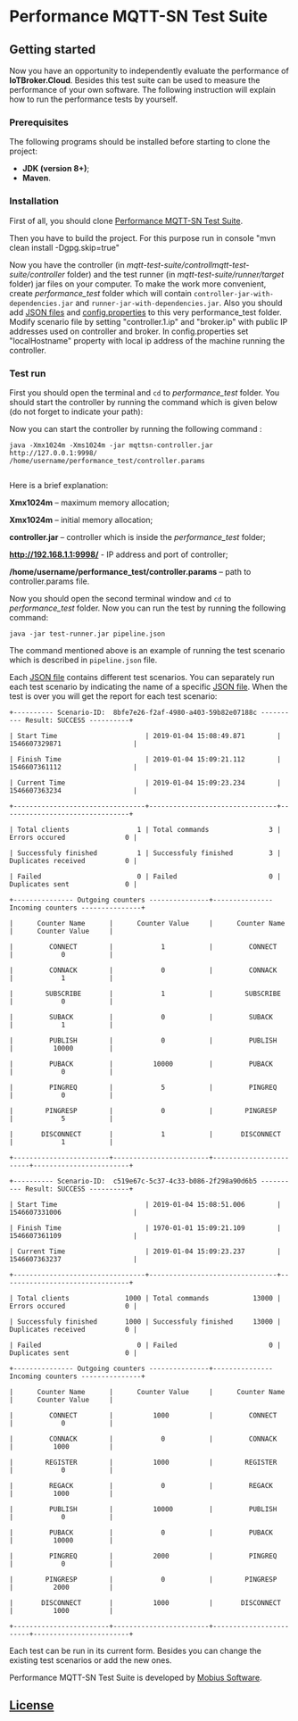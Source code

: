 # Performance MQTT-SN Test Suite

## Getting started

Now you have an opportunity to independently evaluate the performance of **IoTBroker.Cloud**. 
Besides this test suite can be used to measure the performance of your own software. The following instruction will 
explain how to run the performance tests by yourself.

### Prerequisites

The following programs should be installed before starting to clone the project:

* **JDK (version 8+)**;
* **Maven**.

### Installation

First of all, you should clone [Performance MQTT-SN Test Suite](https://github.com/mobius-software-ltd/mqtt-sn-test-suite).

Then you have to build the project. For this purpose run in console "mvn clean install -Dgpg.skip=true" 

Now you have the controller (in _mqtt-test-suite/controllmqtt-test-suite/controller_ folder) and the test runner 
(in _mqtt-test-suite/runner/target_ folder) jar files on your computer.
To make the work more convenient, create _performance_test_ folder which will contain
`controller-jar-with-dependencies.jar` and `runner-jar-with-dependencies.jar`.
Also you should add [JSON files](https://github.com/mobius-software-ltd/mqtt-sn-test-suite/blob/master/runner/src/test/resources/json) and [config.properties](https://github.com/mobius-software-ltd/mqtt-sn-test-suite/blob/master/controller/src/main/resources/config.properties) to this very performance_test folder. 
Modify scenario file by setting "controller.1.ip" and "broker.ip" with public IP addresses used on controller and broker.
In config.properties set "localHostname" property with local ip address of the machine running the controller.

### Test run

First you should open the terminal and `cd` to _performance_test_ folder. You should start the controller by running
the command which is given below (do not forget to indicate your path):
 

Now you can start the controller by running the following command :

```
java -Xmx1024m -Xms1024m -jar mqttsn-controller.jar http://127.0.0.1:9998/ /home/username/performance_test/controller.params
 
```
Here is a brief explanation:

**Xmx1024m** – maximum memory allocation;

**Xmx1024m** – initial memory allocation;

**controller.jar** – controller which is inside the _performance_test_ folder;

**http://192.168.1.1:9998/** - IP address and port of controller;

**/home/username/performance_test/controller.params** – path to controller.params file.

Now you should open the second terminal window and `cd` to _performance_test_ folder. 
Now you can run the test by running the following command:
```
java -jar test-runner.jar pipeline.json
```
The command mentioned above is an example of running the test scenario which is described in `pipeline.json` file.

Each [JSON file](https://github.com/mobius-software-ltd/mqtt-test-suite/tree/master/docs/docs-suite/src/main/asciidoc/samples) contains different test scenarios. You can separately run each test scenario by indicating the name of a specific [JSON file](https://github.com/mobius-software-ltd/mqtt-test-suite/tree/master/docs/docs-suite/src/main/asciidoc/samples). When the test is over you will get the report for each test scenario:
```
+---------- Scenario-ID:  8bfe7e26-f2af-4980-a403-59b82e07188c ---------- Result: SUCCESS ----------+ 

| Start Time                      | 2019-01-04 15:08:49.871        | 1546607329871                  | 

| Finish Time                     | 2019-01-04 15:09:21.112        | 1546607361112                  | 

| Current Time                    | 2019-01-04 15:09:23.234        | 1546607363234                  | 

+---------------------------------+--------------------------------+--------------------------------+ 

| Total clients                 1 | Total commands               3 | Errors occured               0 | 

| Successfuly finished          1 | Successfuly finished         3 | Duplicates received          0 | 

| Failed                        0 | Failed                       0 | Duplicates sent              0 | 

+--------------- Outgoing counters ---------------+--------------- Incoming counters ---------------+ 

|      Counter Name      |      Counter Value     |      Counter Name      |      Counter Value     | 

|         CONNECT        |            1           |         CONNECT        |            0           | 

|         CONNACK        |            0           |         CONNACK        |            1           | 

|        SUBSCRIBE       |            1           |        SUBSCRIBE       |            0           | 

|         SUBACK         |            0           |         SUBACK         |            1           | 

|         PUBLISH        |            0           |         PUBLISH        |          10000         | 

|         PUBACK         |          10000         |         PUBACK         |            0           | 

|         PINGREQ        |            5           |         PINGREQ        |            0           | 

|        PINGRESP        |            0           |        PINGRESP        |            5           | 

|       DISCONNECT       |            1           |       DISCONNECT       |            1           | 

+------------------------+------------------------+------------------------+------------------------+ 
  
+---------- Scenario-ID:  c519e67c-5c37-4c33-b086-2f298a90d6b5 ---------- Result: SUCCESS ----------+ 

| Start Time                      | 2019-01-04 15:08:51.006        | 1546607331006                  | 

| Finish Time                     | 1970-01-01 15:09:21.109        | 1546607361109                  | 

| Current Time                    | 2019-01-04 15:09:23.237        | 1546607363237                  | 

+---------------------------------+--------------------------------+--------------------------------+ 

| Total clients              1000 | Total commands           13000 | Errors occured               0 | 

| Successfuly finished       1000 | Successfuly finished     13000 | Duplicates received          0 | 

| Failed                        0 | Failed                       0 | Duplicates sent              0 | 

+--------------- Outgoing counters ---------------+--------------- Incoming counters ---------------+ 

|      Counter Name      |      Counter Value     |      Counter Name      |      Counter Value     | 

|         CONNECT        |          1000          |         CONNECT        |            0           | 

|         CONNACK        |            0           |         CONNACK        |          1000          | 

|        REGISTER        |          1000          |        REGISTER        |            0           | 

|         REGACK         |            0           |         REGACK         |          1000          | 

|         PUBLISH        |          10000         |         PUBLISH        |            0           | 

|         PUBACK         |            0           |         PUBACK         |          10000         | 

|         PINGREQ        |          2000          |         PINGREQ        |            0           | 

|        PINGRESP        |            0           |        PINGRESP        |          2000          | 

|       DISCONNECT       |          1000          |       DISCONNECT       |          1000          | 

+------------------------+------------------------+------------------------+------------------------+
```
Each test can be run in its current form.
Besides you can change the existing test scenarios or add the new ones.

Performance MQTT-SN Test Suite is developed by [Mobius Software](http://mobius-software.com).

## [License](LICENSE.md)


